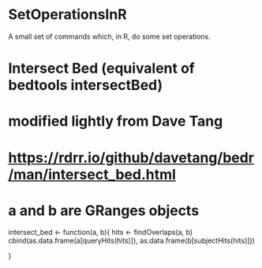 # SetOperationsInR

A small set of commands which, in R, do some set operations.


# Intersect Bed (equivalent of bedtools intersectBed)
# modified lightly from Dave Tang
# https://rdrr.io/github/davetang/bedr/man/intersect_bed.html

# a and b are GRanges objects
intersect_bed <- function(a, b){
  hits <- findOverlaps(a, b)
  cbind(as.data.frame(a[queryHits(hits)]),
                  as.data.frame(b[subjectHits(hits)]))
    
}
